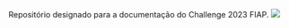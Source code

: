 Repositório designado para a documentação do Challenge 2023 FIAP.
<img src="https://cdn.discordapp.com/attachments/1080688729171169422/1144410005760647381/image.png"> 
